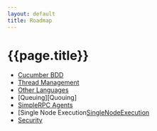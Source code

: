 ```yaml
---
layout: default
title: Roadmap
---
```

[CucumberBDD]: /mcollective/roadmap/cucumber.html
[ThreadManagement]:  /mcollective/roadmap/thread_management.html
[OtherLanguages]:  /mcollective/roadmap/actions_in_other_languages.html
[Queuing]:  /mcollective/roadmap/queuing_and_scheduling.html
[SimpleRPCAgents]:  /mcollective/roadmap/simplerpc_agents.html
[SingleNodeExecution]:  /mcollective/roadmap/single_execute.html
[Security]:  /mcollective/roadmap/security.html

# {{page.title}}

 * [Cucumber BDD][CucumberBDD]
 * [Thread Management][ThreadManagement]
 * [Other Languages][OtherLanguages]
 * [Queuing][Quouing]
 * [SimpleRPC Agents][SimpleRPCAgents]
 * [Single Node Execution[SingleNodeExecution]
 * [Security][Security]

